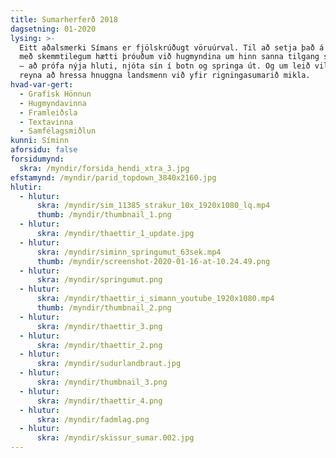 ```yaml
---
title: Sumarherferð 2018
dagsetning: 01-2020
lysing: >-
  Eitt aðalsmerki Símans er fjölskrúðugt vöruúrval. Til að setja það á oddinn
  með skemmtilegum hætti þróuðum við hugmyndina um hinn sanna tilgang sumarsins
  — að prófa nýja hluti, njóta sín í botn og springa út. Og um leið vildum við
  reyna að hressa hnuggna landsmenn við yfir rigningasumarið mikla.
hvad-var-gert:
  - Grafísk Hönnun
  - Hugmyndavinna
  - Framleiðsla
  - Textavinna
  - Samfélagsmiðlun
kunni: Síminn
aforsidu: false
forsidumynd: 
  skra: /myndir/forsida_hendi_xtra_3.jpg
efstamynd: /myndir/parid_topdown_3840x2160.jpg
hlutir:
  - hlutur:
      skra: /myndir/sim_11385_strakur_10x_1920x1080_lq.mp4
      thumb: /myndir/thumbnail_1.png
  - hlutur:
      skra: /myndir/thaettir_1_update.jpg
  - hlutur:
      skra: /myndir/siminn_springumut_63sek.mp4
      thumb: /myndir/screenshot-2020-01-16-at-10.24.49.png
  - hlutur:
      skra: /myndir/springumut.png
  - hlutur:
      skra: /myndir/thaettir_i_simann_youtube_1920x1080.mp4
      thumb: /myndir/thumbnail_2.png
  - hlutur:
      skra: /myndir/thaettir_3.png
  - hlutur:
      skra: /myndir/thaettir_2.png
  - hlutur:
      skra: /myndir/sudurlandbraut.jpg
  - hlutur:
      skra: /myndir/thumbnail_3.png
  - hlutur:
      skra: /myndir/thaettir_4.png
  - hlutur:
      skra: /myndir/fadmlag.png
  - hlutur:
      skra: /myndir/skissur_sumar.002.jpg
---
```



